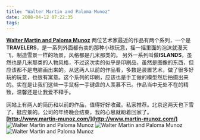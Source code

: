 ```yaml
---
title: "Walter Martin and Paloma Munoz"
date: 2008-04-12 07:22:35
tags:
---
```


**[Walter Martin and Paloma Munoz](http://www.martin-munoz.com/)** 两位艺术家最近的作品有两个系列，一个是**TRAVELERS**，是一系列外面都有卖的那种小球玩意，摇一摇里面的泡沫就漫天飞，制造雪景一样的场景，风格都是几米那类的。 另外一系列叫做**ISLANDS**，虽然也是几米那类的人物风格，不过这次卖的似乎是印刷品，虽然是图像的东西，但应该都不是电脑画出来的。从这两人以前的作品看，多数是装置艺术，做了很多好玩的玩意，也很有寓意。这个系列的印刷，应该也是手工做的模型然后拍摄出来的。实在是让我们这些一手鼠标一手键盘的人羡慕不已。作品当中无处不在的精致，温馨还是让我爱不释手。 

网站上有两人的简历和以前的作品，值得好好收藏。私家推荐。北京这两天也下雪了，挺应景的。公司的年终晚会结束，我的心思就盼着回家了。 **[http://www.martin-munoz.com/](http://www.martin-munoz.com/)** ![Walter Martin and Paloma Munoz ](../../../images/2008/04/52sgfz5u.jpg) ![Walter Martin and Paloma Munoz ](../../../images/2008/04/zob4s812.jpg) ![Walter Martin and Paloma Munoz ](../../../images/2008/04/654sf6eo.jpg)
